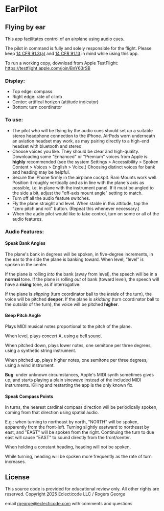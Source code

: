 # EarPilot

## Flying by ear

This app facilitates control of an airplane using audio cues.

The pilot in command is fully and solely responsible for the flight. Please keep [14 CFR 91.3(a)][1] and [14 CFR 91.13][2] in mind while using this app.

To run a working copy, download from Apple TestFlight: https://testflight.apple.com/join/BnY63rSB

### Display:

- Top edge: compass
- Right edge: rate of climb
- Center: artifical horizon (attitude indicator)
- Bottom: turn coordinator 

### To use:

- The pilot who will be flying by the audio cues should set up a suitable stereo headphone connection to the iPhone. AirPods worn underneath an aviation headset may work, as may pairing directly to a high-end headset with bluetooth and stereo.
- Choose voices you like. They should be clear and high-quality. Downloading some "Enhanced" or "Premium" voices from Apple is **highly** recommended (see the system Settings > Accessibility > Spoken Content > Voices > English > Voice.) Choosing distinct voices for bank and heading may be helpful.
- Secure the iPhone firmly in the airplane cockpit. Ram Mounts work well. Position it roughly vertically and as in line with the plane's axis as possible, i.e. in plane with the instrument panel. If it must be angled to the side a bit, adjust the "off-axis mount angle" setting to match.
- Turn off all the audio feature switches.
- Fly the plane straight and level. When stable in this attitude, tap the "zero pitch and roll" button. (Repeat this whenever necessary.)
- When the audio pilot would like to take control, turn on some or all of the audio features.

### Audio Features:

#### Speak Bank Angles

The plane's bank in degrees will be spoken, in five-degree increments, in the ear to the side the plane is banking toward. When level, "level" is spoken in the center.

If the plane is rolling *into* the bank (away from level), the speech will be in a **normal** tone. If the plane is rolling *out* of bank (toward level), the speech will have a **rising** tone, as if interrogative.

If the plane is *slipping* (turn coordinator ball to the *inside* of the turn), the voice will be pitched **deeper**. If the plane is *skidding* (turn coordinator ball to the *outside* of the turn), the voice will be pitched **higher**.

#### Beep Pitch Angle

Plays MIDI musical notes proportional to the pitch of the plane.

When level, plays concert A, using a bell sound.

When pitched down, plays lower notes, one semitone per three degrees, using a synthetic string instrument.

When pitched up, plays higher notes, one semitone per three degrees, using a wind instrument.

**Bug**: under unknown circumstances, Apple's MIDI synth sometimes gives up, and starts playing a plain sinewave instead of the included MIDI instruments. Killing and restarting the app is the only known fix. 

#### Speak Compass Points

In turns, the nearest cardinal compass direction will be periodically spoken, coming from that direction using spatial audio.

E.g.: when turning to northeast by north, "NORTH" will be spoken, apparently from the front-left. Turning slightly eastward to northeast by east, and "EAST" will be spoken from the right. Continuing the turn to due east will cause "EAST" to sound directly from the front/center.

When holding a constant heading, heading will not be spoken.

While turning, heading will be spoken more frequently as the rate of turn increases.

## License

This source code is provided for educational review only. All other rights are reserved. Copyright 2025 Eclecticode LLC / Rogers George

email <rgeorge@eclecticode.com> with comments and questions

[1]: https://www.ecfr.gov/current/title-14/part-91/section-91.3#p-91.3(a)
[2]: https://www.ecfr.gov/current/title-14/section-91.13
